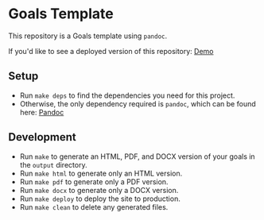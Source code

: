 # Goals Template

This repository is a Goals template using `pandoc`.

If you'd like to see a deployed version of this repository: [Demo](https://design-documentation-template.netlify.app/index.html)

## Setup

- Run `make deps` to find the dependencies you need for this project.
- Otherwise, the only dependency required is `pandoc`, which can be found here: [Pandoc](https://github.com/jgm/pandoc)

## Development

- Run `make` to generate an HTML, PDF, and DOCX version of your goals in the `output` directory.
- Run `make html` to generate only an HTML version.
- Run `make pdf` to generate only a PDF version.
- Run `make docx` to generate only a DOCX version.
- Run `make deploy` to deploy the site to production.
- Run `make clean` to delete any generated files.
